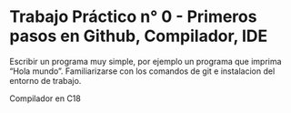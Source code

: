 # Trabajo Práctico n° 0 - Primeros pasos en Github, Compilador, IDE


Escribir un programa muy simple, por ejemplo un programa que imprima “Hola mundo”.
Familiarizarse con los comandos de git e instalacion del entorno de trabajo.

Compilador en C18
